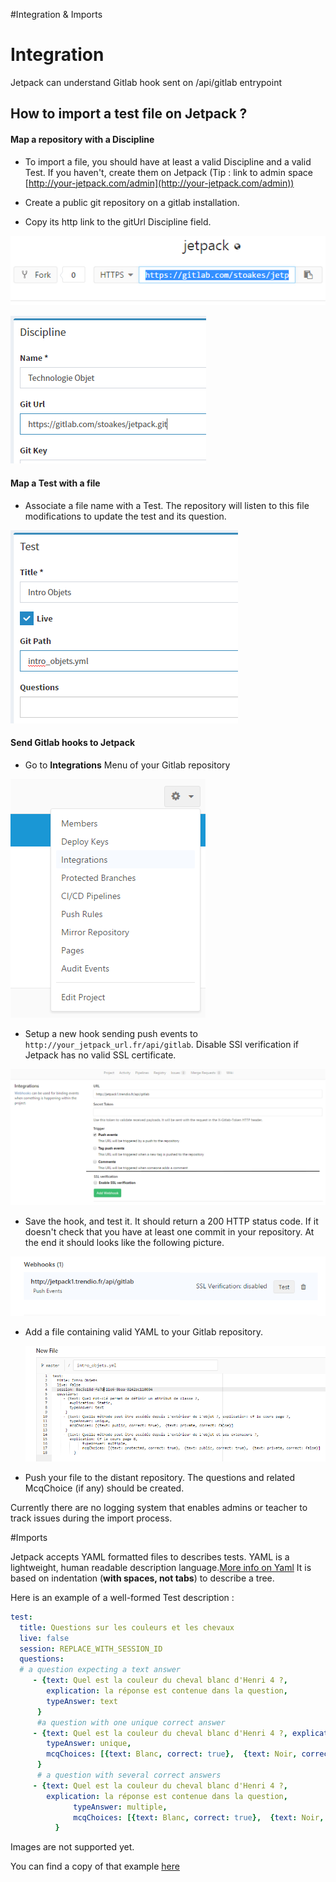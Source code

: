 #Integration & Imports

# Integration

Jetpack can understand Gitlab hook sent on /api/gitlab entrypoint

## How to import a test file on Jetpack ?

#### Map a repository with a Discipline

 - To import a file, you should have at least a valid Discipline and a valid Test. If you haven't, create them on Jetpack (Tip : link to admin space [http://your-jetpack.com/admin](http://your-jetpack.com/admin)) 
 
 - Create a public git repository on a gitlab installation.

 - Copy its http link to the gitUrl Discipline field.

 
 ![Copy its http link](../images/tuto_git-0.png)
 
 ![to the gitUrl Discipline field](../images/tuto_git-1.png)
 
 
 #### Map a Test with a file
 
 - Associate a file name with a Test. The repository will listen to this file modifications to update the test and its question.
 
  ![Associate a filename with a file](../images/tuto_git-2.png)

 #### Send Gitlab hooks to Jetpack
 

 - Go to __Integrations__ Menu of your Gitlab repository 
 
 ![Go to Integrations Menu of your Gitlab repository ](../images/tuto_git-3.png)
 
  - Setup a new hook sending push events to 
`http://your_jetpack_url.fr/api/gitlab`. Disable SSl verification if Jetpack has no valid SSL certificate.

 ![Setup a new hook sending push events](../images/tuto_git-4.png)


 - Save the hook, and test it. It should return a 200 HTTP status code. If it doesn't check that you have at least one commit in your repository. At the end it should looks like the following picture.
 
  ![Setup a new hook sending push events](../images/tuto_git-5.png)

 
 - Add a file containing valid YAML to your Gitlab repository.
 
   ![Setup a new hook sending push events](../images/tuto_git-6.png)
  

 - Push your file to the distant repository. The questions and related McqChoice (if any) should be created.
 
 Currently there are no logging system that enables admins or teacher to track issues during the import process.
 
#Imports

Jetpack accepts YAML formatted files to describes tests. 
YAML is a lightweight, human readable description language.[More info on Yaml](https://symfony.com/doc/current/components/yaml/yaml_format.html)
It is based on indentation (**with spaces, not tabs**) to describe a tree.

Here is an example of a well-formed Test description :

```yaml
test:
  title: Questions sur les couleurs et les chevaux
  live: false
  session: REPLACE_WITH_SESSION_ID
  questions:
  # a question expecting a text answer
     - {text: Quel est la couleur du cheval blanc d'Henri 4 ?,
        explication: la réponse est contenue dans la question,
        typeAnswer: text
      }
      #a question with one unique correct answer
     - {text: Quel est la couleur du cheval blanc d'Henri 4 ?, explication: la réponse est contenue dans la question,
        typeAnswer: unique,
        mcqChoices: [{text: Blanc, correct: true},  {text: Noir, correct: false}]
      }
      # a question with several correct answers
     - {text: Quel est la couleur du cheval blanc d'Henri 4 ?,
        explication: la réponse est contenue dans la question,
              typeAnswer: multiple,
              mcqChoices: [{text: Blanc, correct: true},  {text: Noir, correct: false},  {text: Plus blanc que blanc, correct: true}]
          }
```

Images are not supported yet.

You can find a copy of that example [here](./test_import.yml)
